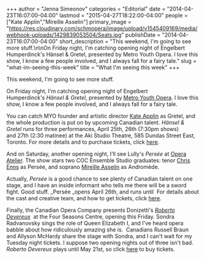 +++
author = "Jenna Simeonov"
categories = "Editorial"
date = "2014-04-23T16:07:00-04:00"
lastmod = "2015-04-27T18:22:00-04:00"
people = ["Kate Applin","Mireille Asselin"]
primary_image = "https://res.cloudinary.com/schmopera/image/upload/v1545409169/media/webhook-uploads/1429839053504/Seats.jpg"
publishDate = "2014-04-23T16:07:00-04:00"
short_description = "This weekend, I&#039;m going to see more stuff.\n\nOn Friday night, I&#039;m catching opening night of Engelbert Humperdinck&#039;s Hänsel &amp; Gretel, presented by Metro Youth Opera. I love this show, I know a few people involved, and I always fall for a fairy tale."
slug = "what-im-seeing-this-week"
title = "What I&#039;m seeing this week"
+++

This weekend, I'm going to see more stuff.

On Friday night, I'm catching opening night of Engelbert Humperdinck's _Hänsel & Gretel_, presented by [Metro Youth Opera](http://www.metroyouthopera.ca/2014-season/). I love this show, I know a few people involved, and I always fall for a fairy tale.

You can catch MYO founder and artistic director [Kate Applin](http://www.metroyouthopera.ca/artistic-director/) as Gretel, and the whole production is put on by upcoming Canadian talent. _Hänsel & Gretel_ runs for three performances, April 25th, 26th (7:30pm shows) and 27th (2:30 matinee) at the Aki Studio Theatre, 585 Dundas Street East, Toronto. For more details and to purchase tickets, click [here](http://www.metroyouthopera.ca/2014-season/).

And on Saturday, another opening night, I'll see Lully's _Persée_ at [Opera Atelier](http://www.operaatelier.com/season/13-14/persee/). The show stars two COC Ensemble Studio graduates: tenor [Chris Enns](http://barczablog.com/2013/01/25/10forenns/) as Persée, and soprano [Mireille Asselin](http://www.mireilleasselin.com/) as Andromède.

Actually, _Persée_ is a good chance to see plenty of Canadian talent on one stage, and I have an inside informant who tells me there will be a sword fight. Good stuff. _Persée _opens April 26th, and runs until  For details about the cast and creative team, and how to get tickets, click [here](http://www.operaatelier.com/season/13-14/persee/).

Finally, the Canadian Opera Company presents Donizetti's [_Roberto Devereux_](http://www.coc.ca/PerformancesAndTickets/1314Season/RobertoDevereux.aspx)  at the Four Seasons Centre, opening this Friday. Sondra Radvanovsky sings the role of Queen Elizabeth I, and I've heard opera babble about how ridiculously amazing she is.  Canadians Russell Braun and Allyson McHardy share the stage with Sondra, and I can't wait for my Tuesday night tickets. I suppose two opening nights out of three isn't bad. _Roberto Devereux_ plays until May 21st, so click [here](http://www.coc.ca/PerformancesAndTickets/Tickets/IndividualTickets.aspx) to buy tickets.
